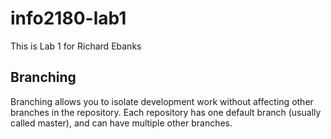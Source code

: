# info2180-lab1
This is Lab 1 for Richard Ebanks

## Branching

Branching allows you to isolate development work without
affecting other branches in the repository. Each repository
has one default branch (usually called master), and can have 
multiple other branches.
